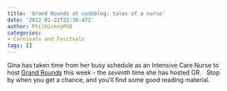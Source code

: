 ```yaml
---
title: 'Grand Rounds at codeblog: tales of a nurse'
date: '2012-01-22T22:36:47Z'
author: PhilHickeyPhD
categories:
- Carnivals and Fesitvals
tags: []
---
```


Gina has taken time from her busy schedule as an Intensive Care Nurse to host <a href="http://www.codeblog.com/archives/carnivals/grand-rounds-volume-8-no-17.html">Grand Rounds</a> this week - the <em>seventh</em> time she has hosted GR.   Stop by when you get a chance, and you'll find some good reading material.